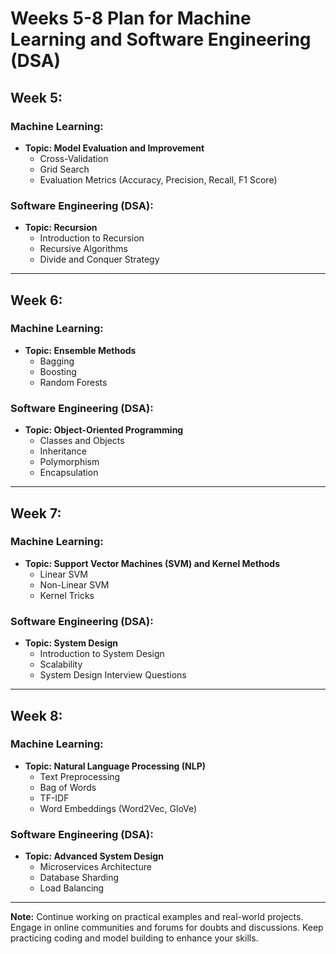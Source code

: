# Weeks 5-8 Plan for Machine Learning and Software Engineering (DSA)

## Week 5: 
### Machine Learning:
- **Topic: Model Evaluation and Improvement**
  - Cross-Validation
  - Grid Search
  - Evaluation Metrics (Accuracy, Precision, Recall, F1 Score)

### Software Engineering (DSA):
- **Topic: Recursion**
  - Introduction to Recursion
  - Recursive Algorithms
  - Divide and Conquer Strategy

---

## Week 6: 
### Machine Learning:
- **Topic: Ensemble Methods**
  - Bagging
  - Boosting
  - Random Forests

### Software Engineering (DSA):
- **Topic: Object-Oriented Programming**
  - Classes and Objects
  - Inheritance
  - Polymorphism
  - Encapsulation

---

## Week 7: 
### Machine Learning:
- **Topic: Support Vector Machines (SVM) and Kernel Methods**
  - Linear SVM
  - Non-Linear SVM
  - Kernel Tricks

### Software Engineering (DSA):
- **Topic: System Design**
  - Introduction to System Design
  - Scalability
  - System Design Interview Questions

---

## Week 8: 
### Machine Learning:
- **Topic: Natural Language Processing (NLP)**
  - Text Preprocessing
  - Bag of Words
  - TF-IDF
  - Word Embeddings (Word2Vec, GloVe)

### Software Engineering (DSA):
- **Topic: Advanced System Design**
  - Microservices Architecture
  - Database Sharding
  - Load Balancing

---

**Note:** Continue working on practical examples and real-world projects. Engage in online communities and forums for doubts and discussions. Keep practicing coding and model building to enhance your skills.
